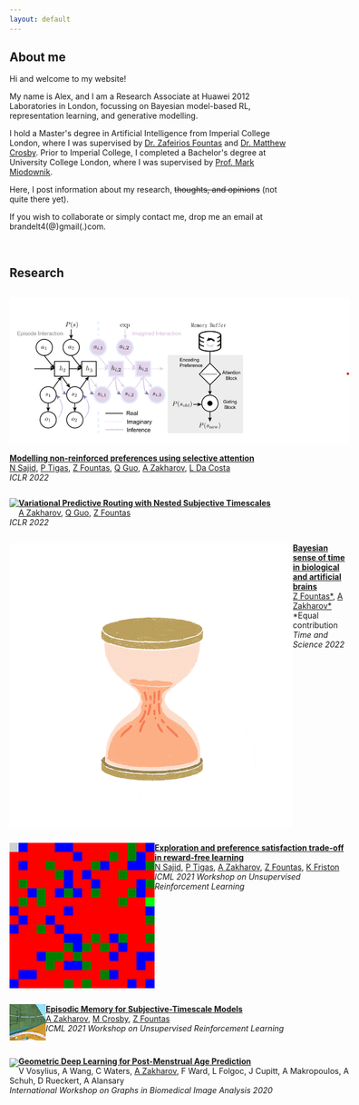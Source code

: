 ```yaml
---
layout: default
---
```


## About me

Hi and welcome to my website!

My name is Alex, and I am a Research Associate at Huawei 2012 Laboratories in London, focussing on Bayesian model-based RL, representation learning, and generative modelling.

I hold a Master's degree in Artificial Intelligence from Imperial College London, where I was supervised by [Dr. Zafeirios Fountas](http://www.zfountas.com) and [Dr. Matthew Crosby](http://mdcrosby.com/). Prior to Imperial College, I completed a Bachelor's degree at University College London, where I was supervised by [Prof. Mark Miodownik](http://www.markmiodownik.net/).

Here, I post information about my research, ~~thoughts, and opinions~~ (not quite there yet).

If you wish to collaborate or simply contact me, drop me an email at brandelt4(@)gmail(.)com.

<br>

## Research

<div style="float: left; width:600px;">
    <p style="float: left;"><img class="project_images" src="assets/img/modelling-non.png"></p>
    <p>
      <a href="https://arxiv.org/abs/2207.13699"><b>Modelling non-reinforced preferences using selective attention</b></a><br>
      <a href="https://ucbtns.github.io/">N Sajid</a>, <a href="https://ptigas.com/">P Tigas</a>, <a href="http://www.zfountas.com">Z Fountas</a>, <a href="{{site.url}}">Q Guo</a>, <a href="{{site.url}}" style="colour: black;">A Zakharov</a>, <a href="{{site.url}}"> L Da Costa</a> <br>
      <i>ICLR 2022</i>
    </p>
</div>

<div style="float: left; width:600px;">
    <p style="float: left;"><img class="project_images" src="assets/img/vpr-gif.gif"></p>
    <p>
      <a href="https://vpr-model.github.io/"><b>Variational Predictive Routing with Nested Subjective Timescales</b></a><br>
      <a href="{{site.url}}" style="colour: black;">A Zakharov</a>, <a href="{{site.url}}">Q Guo</a>, <a href="http://www.zfountas.com">Z Fountas</a><br>
      <i>ICLR 2022</i>
    </p>
</div>

<br>

<div style="float: left; width:600px;">
    <p style="float: left;"><img class="project_images" src="assets/img/sand.gif" style="vertical-align:middle; horizontal-align:left;"></p>
    <p>
      <a href="https://arxiv.org/pdf/2201.05464"><b>Bayesian sense of time in biological and artificial brains</b></a><br>
      <a href="http://www.zfountas.com">Z Fountas*</a>, <a href="{{site.url}}">A Zakharov*</a> <br>
      *Equal contribution<br>
      <i>Time and Science 2022</i>
    </p>
</div>

<br>

<div style="float: left;width:600px;">
    <p style="float: left;"><img class="project_images" src="assets/img/explor.gif" style="vertical-align:middle; horizontal-align:left;"></p>
    <p>
      <a href="https://ucbtns.github.io/explore/index.html"><b>Exploration and preference satisfaction trade-off in reward-free learning</b></a><br>
      <a href="https://ucbtns.github.io/">N Sajid</a>, <a href="https://ptigas.com/">P Tigas</a>, <a href="{{site.url}}">A Zakharov</a>, <a href="http://www.zfountas.com">Z Fountas</a>, <a href="https://scholar.google.com/citations?user=q_4u0aoAAAAJ&hl=en">K Friston</a><br>
      <i>ICML 2021 Workshop on Unsupervised Reinforcement Learning</i>
    </p>
</div>

<br>

<div style="float: left;width:600px;">
    <p style="float: left;"><img class="project_images" src="assets/img/stm2.gif" style="vertical-align:middle; horizontal-align:left;"></p>
    <p style="width:auto;">
      <a href="https://openreview.net/pdf?id=30lZDhrjonR"><b>Episodic Memory for Subjective-Timescale Models</b></a><br>
      <a href="{{site.url}}">A Zakharov</a>, <a href="http://mdcrosby.com/">M Crosby</a>, <a href="http://www.zfountas.com">Z Fountas</a><br>
      <i>ICML 2021 Workshop on Unsupervised Reinforcement Learning</i>
    </p>
</div>

<br>

<div style="float: left;width:600px;">
    <p style="float: left;"><img class="project_images" src="assets/img/geobrain.gif" style="vertical-align:middle; horizontal-align:left;"></p>
    <p style="width:auto;">
      <a href="https://link.springer.com/chapter/10.1007/978-3-030-60365-6_17"><b>Geometric Deep Learning for Post-Menstrual Age Prediction</b></a><br>
      <a>V Vosylius</a>, <a>A Wang</a>, <a>C Waters</a>, <a href="{{site.url}}">A Zakharov</a>, <a>F Ward</a>, <a>L Folgoc</a>, <a>J Cupitt</a>, <a>A Makropoulos</a>, <a>A Schuh</a>, <a>D Rueckert</a>, <a>A Alansary</a> <br>
      <i>International Workshop on Graphs in Biomedical Image Analysis 2020</i>
    </p>
</div>